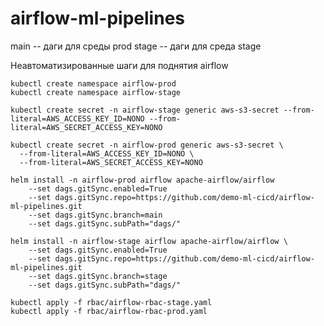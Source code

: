 # airflow-ml-pipelines

main -- даги для среды prod
stage -- даги для среда stage


Неавтоматизированные шаги для поднятия airflow 
~~~
kubectl create namespace airflow-prod
kubectl create namespace airflow-stage

~~~

~~~
kubectl create secret -n airflow-stage generic aws-s3-secret --from-literal=AWS_ACCESS_KEY_ID=NONO --from-literal=AWS_SECRET_ACCESS_KEY=NONO
~~~

~~~
kubectl create secret -n airflow-prod generic aws-s3-secret \                  
  --from-literal=AWS_ACCESS_KEY_ID=NONO \
  --from-literal=AWS_SECRET_ACCESS_KEY=NONO
~~~

~~~
helm install -n airflow-prod airflow apache-airflow/airflow 
    --set dags.gitSync.enabled=True 
    --set dags.gitSync.repo=https://github.com/demo-ml-cicd/airflow-ml-pipelines.git
    --set dags.gitSync.branch=main 
    --set dags.gitSync.subPath="dags/" 
~~~

~~~
helm install -n airflow-stage airflow apache-airflow/airflow \
    --set dags.gitSync.enabled=True 
    --set dags.gitSync.repo=https://github.com/demo-ml-cicd/airflow-ml-pipelines.git
    --set dags.gitSync.branch=stage 
    --set dags.gitSync.subPath="dags/" 
~~~

~~~
kubectl apply -f rbac/airflow-rbac-stage.yaml
kubectl apply -f rbac/airflow-rbac-prod.yaml
~~~
